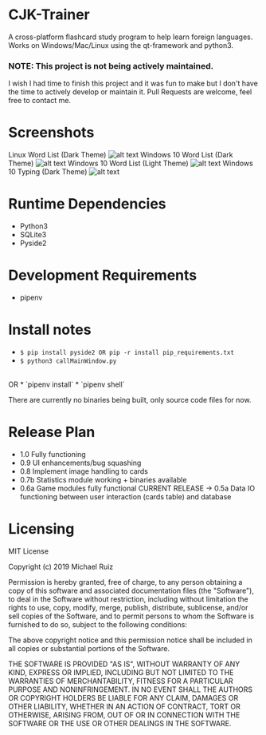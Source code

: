 # CJK-Trainer
A cross-platform flashcard study program to help learn foreign languages. Works on Windows/Mac/Linux using the qt-framework and python3. 
### NOTE: This project is not being actively maintained.
I wish I had time to finish this project and it was fun to make but I don't have the time to actively develop
or maintain it. Pull Requests are welcome, feel free to contact me.
# Screenshots
Linux Word List (Dark Theme)
![alt text](https://i.imgur.com/4kPtZYK.png)
Windows 10 Word List (Dark Theme)
![alt text](https://i.imgur.com/fseA91t.png)
Windows 10 Word List (Light Theme)
![alt text](https://i.imgur.com/ZV3hZyG.png)
Windows 10 Typing (Dark Theme)
![alt text](https://i.imgur.com/TGdY0jB.png)

# Runtime Dependencies
* Python3
* SQLite3
* Pyside2

# Development Requirements
* pipenv

# Install notes
* `$ pip install pyside2 OR pip -r install pip_requirements.txt`
* `$ python3 callMainWindow.py`
<br/>
OR
* `pipenv install`
* `pipenv shell`

There are currently no binaries being built, only source code files for now.

# Release Plan
* 1.0 Fully functioning
* 0.9 UI enhancements/bug squashing
* 0.8 Implement image handling to cards
* 0.7b Statistics module working + binaries available
* 0.6a Game modules fully functional 
CURRENT RELEASE -> 0.5a Data IO functioning between user interaction (cards table) and database

# Licensing
MIT License

Copyright (c) 2019 Michael Ruiz

Permission is hereby granted, free of charge, to any person obtaining a copy
of this software and associated documentation files (the "Software"), to deal
in the Software without restriction, including without limitation the rights
to use, copy, modify, merge, publish, distribute, sublicense, and/or sell
copies of the Software, and to permit persons to whom the Software is
furnished to do so, subject to the following conditions:

The above copyright notice and this permission notice shall be included in all
copies or substantial portions of the Software.

THE SOFTWARE IS PROVIDED "AS IS", WITHOUT WARRANTY OF ANY KIND, EXPRESS OR
IMPLIED, INCLUDING BUT NOT LIMITED TO THE WARRANTIES OF MERCHANTABILITY,
FITNESS FOR A PARTICULAR PURPOSE AND NONINFRINGEMENT. IN NO EVENT SHALL THE
AUTHORS OR COPYRIGHT HOLDERS BE LIABLE FOR ANY CLAIM, DAMAGES OR OTHER
LIABILITY, WHETHER IN AN ACTION OF CONTRACT, TORT OR OTHERWISE, ARISING FROM,
OUT OF OR IN CONNECTION WITH THE SOFTWARE OR THE USE OR OTHER DEALINGS IN THE
SOFTWARE.
